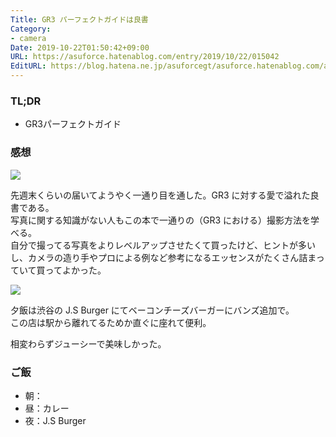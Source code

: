 ```yaml
---
Title: GR3 パーフェクトガイドは良書
Category:
- camera
Date: 2019-10-22T01:50:42+09:00
URL: https://asuforce.hatenablog.com/entry/2019/10/22/015042
EditURL: https://blog.hatena.ne.jp/asuforcegt/asuforce.hatenablog.com/atom/entry/26006613453552677
---
```


### TL;DR

- GR3パーフェクトガイド

###  感想

<span itemtype="http://schema.org/Photograph" itemscope="itemscope"><img class="magnifiable" src="https://cdn-ak.f.st-hatena.com/images/fotolife/a/asuforcegt/20200807/20200807140526.jpg" itemprop="image"></span>

先週末くらいの届いてようやく一通り目を通した。GR3 に対する愛で溢れた良書である。  
写真に関する知識がない人もこの本で一通りの（GR3 における）撮影方法を学べる。  
自分で撮ってる写真をよりレベルアップさせたくて買ったけど、ヒントが多いし、カメラの造り手やプロによる例など参考になるエッセンスがたくさん詰まっていて買ってよかった。

<span itemtype="http://schema.org/Photograph" itemscope="itemscope"><img class="magnifiable" src="https://cdn-ak.f.st-hatena.com/images/fotolife/a/asuforcegt/20200807/20200807140532.jpg" itemprop="image"></span>

夕飯は渋谷の J.S Burger にてベーコンチーズバーガーにバンズ追加で。  
この店は駅から離れてるためか直ぐに座れて便利。

相変わらずジューシーで美味しかった。

### ご飯

- 朝：
- 昼：カレー
- 夜：J.S Burger
